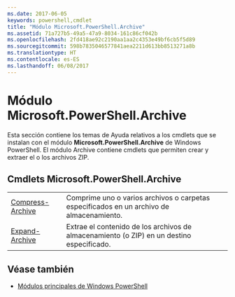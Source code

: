 ```yaml
---
ms.date: 2017-06-05
keywords: powershell,cmdlet
title: "Módulo Microsoft.PowerShell.Archive"
ms.assetid: 71a727b5-49a5-47a9-8034-161c86cf042b
ms.openlocfilehash: 2fd418ae92c2190aa1aa2c4353e49bf6cb5f5d89
ms.sourcegitcommit: 598b7835046577841aea2211d613bb8513271a8b
ms.translationtype: HT
ms.contentlocale: es-ES
ms.lasthandoff: 06/08/2017
---
```

# <a name="microsoftpowershellarchive-module"></a>Módulo Microsoft.PowerShell.Archive
Esta sección contiene los temas de Ayuda relativos a los cmdlets que se instalan con el módulo **Microsoft.PowerShell.Archive** de Windows PowerShell. El módulo Archive contiene cmdlets que permiten crear y extraer el o los archivos ZIP.

## <a name="microsoftpowershellarchive-cmdlets"></a>Cmdlets Microsoft.PowerShell.Archive

|||
|-|-|
|[Compress-Archive](http://technet.microsoft.com/library/dn841358.aspx)|Comprime uno o varios archivos o carpetas especificados en un archivo de almacenamiento.|
|[Expand-Archive](http://technet.microsoft.com/library/dn841359.aspx)|Extrae el contenido de los archivos de almacenamiento (o ZIP) en un destino especificado.|

## <a name="see-also"></a>Véase también
- [Módulos principales de Windows PowerShell](http://technet.microsoft.com/library/hh847741.aspx)

